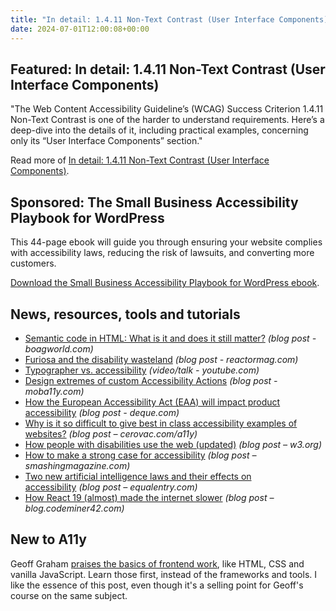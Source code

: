 ```yaml
---
title: "In detail: 1.4.11 Non-Text Contrast (User Interface Components)"
date: 2024-07-01T12:00:08+00:00
---
```


## Featured: In detail: 1.4.11 Non-Text Contrast (User Interface Components)

"The Web Content Accessibility Guideline’s (WCAG) Success Criterion 1.4.11 Non-Text Contrast is one of the harder to understand requirements. Here’s a deep-dive into the details of it, including practical examples, concerning only its “User Interface Components” section."

Read more of [In detail: 1.4.11 Non-Text Contrast (User Interface Components)](https://yatil.net/blog/non-text-contrast-in-detail-ui-components).

## Sponsored: The Small Business Accessibility Playbook for WordPress

This 44-page ebook will guide you through ensuring your website complies with accessibility laws, reducing the risk of lawsuits, and converting more customers.

[Download the Small Business Accessibility Playbook for WordPress ebook](https://equalizedigital.com/the-small-business-accessibility-playbook-for-wordpress/?utm_source=a11yweekly&utm_medium=sponsored).

## News, resources, tools and tutorials

- [Semantic code in HTML: What is it and does it still matter?](https://boagworld.com/dev/semantic-code-in-html/) *(blog post - boagworld.com)*
- [Furiosa and the disability wasteland](https://reactormag.com/furiosa-and-the-disability-wasteland/) *(blog post - reactormag.com)*
- [Typographer vs. accessibility](https://www.youtube.com/watch?&v=XQkCBdEEWCE) *(video/talk - youtube.com)*
- [Design extremes of custom Accessibility Actions](https://moba11y.com/design-extremes-of-custom-accessibility-actions/) *(blog post - moba11y.com)*
- [How the European Accessibility Act (EAA) will impact product accessibility](https://www.deque.com/blog/how-the-european-accessibility-act-eaa-will-impact-product-accessibility/) *(blog post - deque.com)*
- [Why is it so difficult to give best in class accessibility examples of websites?](https://cerovac.com/a11y/2024/06/why-is-it-so-difficult-to-give-best-in-class-accessibility-examples-of-websites/) *(blog post – cerovac.com/a11y)*
- [How people with disabilities use the web (updated)](https://www.w3.org/WAI/people-use-web/) *(blog post – w3.org)*
- [How to make a strong case for accessibility](https://www.smashingmagazine.com/2024/06/how-make-strong-case-accessibility/) *(blog post – smashingmagazine.com)*
- [Two new artificial intelligence laws and their effects on accessibility](https://equalentry.com/accessibility-artificial-intelligence-laws/) *(blog post – equalentry.com)*
- [How React 19 (almost) made the internet slower](https://blog.codeminer42.com/how-react-19-almost-made-the-internet-slower/) *(blog post – blog.codeminer42.com)*

## New to A11y

Geoff Graham [praises the basics of frontend work](https://www.smashingmagazine.com/2024/05/in-praise-of-the-basics/), like HTML, CSS and vanilla JavaScript. Learn those first, instead of the frameworks and tools. I like the essence of this post, even though it's a selling point for Geoff's course on the same subject.
